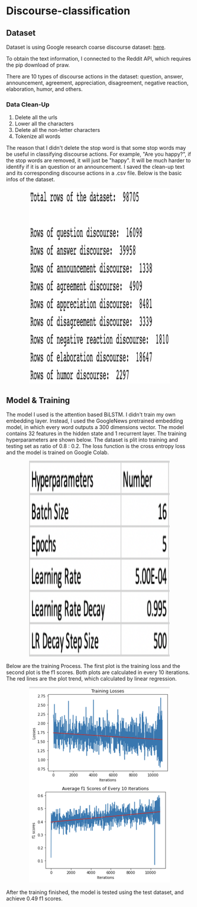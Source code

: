 # Discourse-classification

## Dataset
Dataset is using Google research coarse discourse dataset: [here](https://github.com/google-research-datasets/coarse-discourse). 

To obtain the text information, I connected to the Reddit API, which requires the pip download of praw.

There are 10 types of discourse actions in the dataset: question, answer, announcement, agreement, appreciation, disagreement, negative reaction, elaboration, humor, and others.

### Data Clean-Up
1. Delete all the urls
2. Lower all the characters
3. Delete all the non-letter characters
4. Tokenize all words

The reason that I didn't delete the stop word is that some stop words may be useful in classifying discourse actions. For example, "Are you happy?", if the stop words are removed, it will just be "happy". It will be much harder to identify if it is an question or an announcement. I saved the clean-up text and its corresponding discourse actions in a .csv file. Below is the basic infos of the dataset. 
<p align="center">
  <img src="Images/Dataset_Info.png" alt="Image of Dataset Info" width="380" height="527" >
</p>

## Model & Training
The model I used is the attention based BiLSTM. I didn't train my own embedding layer. Instead, I used  the GoogleNews pretrained embedding model, in which every word outputs a 300 dimensions vector. The model contains 32 features in the hidden state and 1 recurrent layer. The training hyperparameters are shown below. The dataset is plit into training and testing set as ratio of 0.8 : 0.2. The loss function is the cross entropy loss and the model is trained on Google Colab.
<p align="center">
  <img src="Images/Training_Hyperparameters.png" alt="Image of Training Hyperparameters" width="380" height="527" >
</p>

Below are the training Process. The first plot is the training loss and the second plot is the f1 scores. Both plots are calculated in every 10 iterations. The red lines are the plot trend, which calculated by linear regression.
<p align="center">
  <img src="Images/Training_Process.png" alt="Image of Training Process" width="380" height="527" >
</p>

After the training finished, the model is tested using the test dataset, and achieve 0.49 f1 scores. 
